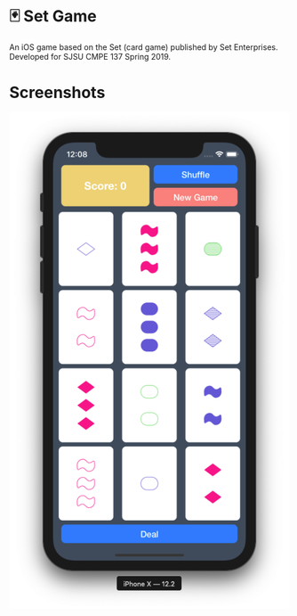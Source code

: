 # 🃏 Set Game

An iOS game based on the Set (card game) published by Set Enterprises.
Developed for SJSU CMPE 137 Spring 2019.

# Screenshots
![Gameplay](https://github.com/juancstlm/Set-Game-for-iOS/blob/master/gameplay.png?raw=true)

